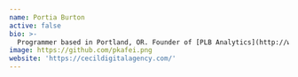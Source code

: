 ```yaml
---
name: Portia Burton
active: false
bio: >-
  Programmer based in Portland, OR. Founder of [PLB Analytics](http://www.plbanalytics.com/), and author of O'Reilly's upcoming 'Data Science in Python' video. Worked on [Dat](https://github.com/datproject/dat) CLI tools.
image: https://github.com/pkafei.png
website: 'https://cecildigitalagency.com/'
---
```

